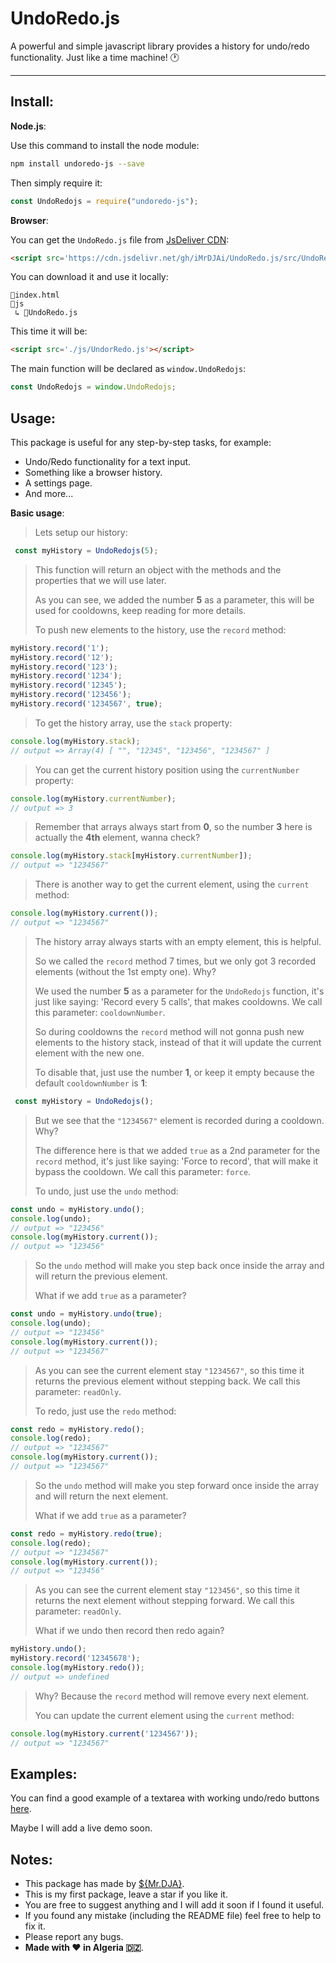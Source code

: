 # UndoRedo.js
A powerful and simple javascript library provides a history for undo/redo functionality. Just like a time machine! 🕐
***
## Install:
**Node.js**:

Use this command to install the node module:
```bash
npm install undoredo-js --save
```
Then simply require it:
```js
const UndoRedojs = require("undoredo-js");
```

**Browser**:

You can get the `UndoRedo.js` file from [JsDeliver CDN](https://cdn.jsdelivr.net/gh/iMrDJAi/UndoRedo.js/src/UndoRedo.js):
```html
<script src='https://cdn.jsdelivr.net/gh/iMrDJAi/UndoRedo.js/src/UndoRedo.js'></script>
```

You can download it and use it locally:
```
📄index.html
📁js
 ↳ 📄UndoRedo.js
```

This time it will be:
```html
<script src='./js/UndorRedo.js'></script>
```

The main function will be declared as `window.UndoRedojs`:
```js
const UndoRedojs = window.UndoRedojs;
```

## Usage:
This package is useful for any step-by-step tasks, for example:

- Undo/Redo functionality for a text input.
- Something like a browser history.
- A settings page.
- And more...

**Basic usage**:

>Lets setup our history:
```js
 const myHistory = UndoRedojs(5);
```
>This function will return an object with the methods and the properties that we will use later.
>
>As you can see, we added the number **5** as a parameter, this will be used for cooldowns, keep reading for more details.
>
>To push new elements to the history, use the `record` method:
```js
myHistory.record('1');
myHistory.record('12');
myHistory.record('123');
myHistory.record('1234');
myHistory.record('12345');
myHistory.record('123456');
myHistory.record('1234567', true);
```
>To get the history array, use the `stack` property:
```js
console.log(myHistory.stack);
// output => Array(4) [ "", "12345", "123456", "1234567" ]
```
>You can get the current history position using the `currentNumber` property:
```js
console.log(myHistory.currentNumber);
// output => 3
```
>Remember that arrays always start from **0**, so the number **3** here is actually the **4th** element, wanna check?
```js
console.log(myHistory.stack[myHistory.currentNumber]);
// output => "1234567"
```
>There is another way to get the current element, using the `current` method:
```js
console.log(myHistory.current());
// output => "1234567"
```
>The history array always starts with an empty element, this is helpful.
>
>So we called the `record` method 7 times, but we only got 3 recorded elements (without the 1st empty one). Why?
>
>We used the number **5** as a parameter for the `UndoRedojs` function, it's just like saying: 'Record every 5 calls', that makes cooldowns. We call this parameter: `cooldownNumber`.
>
>So during cooldowns the `record` method will not gonna push new elements to the history stack, instead of that it will update the current element with the new one.
>
>To disable that, just use the number **1**, or keep it empty because the default `cooldownNumber` is **1**:
```js
 const myHistory = UndoRedojs();
```
>
>But we see that the `"1234567"` element is recorded during a cooldown. Why?
>
>The difference here is that we added `true` as a 2nd parameter for the `record` method, it's just like saying: 'Force to record', that will make it bypass the cooldown. We call this parameter: `force`.
>
>To undo, just use the `undo` method:
```js
const undo = myHistory.undo();
console.log(undo);
// output => "123456"
console.log(myHistory.current());
// output => "123456"
```
>So the `undo` method will make you step back once inside the array and will return the previous element.
>
>What if we add `true` as a parameter?
```js
const undo = myHistory.undo(true);
console.log(undo);
// output => "123456"
console.log(myHistory.current());
// output => "1234567"
```
>As you can see the current element stay `"1234567"`, so this time it returns the previous element without stepping back. We call this parameter: `readOnly`.
>
>To redo, just use the `redo` method:
```js
const redo = myHistory.redo();
console.log(redo);
// output => "1234567"
console.log(myHistory.current());
// output => "1234567"
```
>So the `undo` method will make you step forward once inside the array and will return the next element.
>
>What if we add `true` as a parameter?
```js
const redo = myHistory.redo(true);
console.log(redo);
// output => "1234567"
console.log(myHistory.current());
// output => "123456"
```
>As you can see the current element stay `"123456"`, so this time it returns the next element without stepping forward. We call this parameter: `readOnly`.
>
>What if we undo then record then redo again?
```js
myHistory.undo();
myHistory.record('12345678');
console.log(myHistory.redo());
// output => undefined
```
>Why? Because the `record` method will remove every next element.
>
>You can update the current element using the `current` method:
```js
console.log(myHistory.current('1234567'));
// output => "1234567"
```
## Examples:
You can find a good example of a textarea with working undo/redo buttons [here](https://github.com/iMrDJAi/UndoRedo.js/blob/master/examples/textarea/index.html).

Maybe I will add a live demo soon.

## Notes:
- This package has made by [${Mr.DJA}](https://invite.gg/MrDJA).
- This is my first package, leave a star if you like it.
- You are free to suggest anything and I will add it soon if I found it useful.
- If you found any mistake (including the README file) feel free to help to fix it.
- Please report any bugs.
- **Made with ❤ in Algeria 🇩🇿**.
